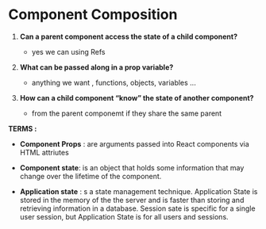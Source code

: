 # Component Composition

1. **Can a parent component access the state of a child component?**
   - yes we can using Refs

2. **What can be passed along in a prop variable?**
   - anything we want , functions, objects, variables ...

3. **How can a child component “know” the state of another component?**
   - from the parent componemt if they share the same parent

**TERMS :**

- **Component Props** : are arguments passed into React components via HTML attriutes

- **Component state**: is an object that holds some information that may change over the lifetime of the component.

- **Application state** : s a state management technique. Application State is stored in the memory of the the server and is faster than storing and retrieving information in a database. Session sate is specific for a single user session, but Application State is for all users and sessions.
